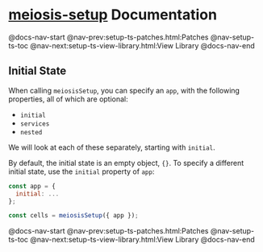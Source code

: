 # [meiosis-setup](https://meiosis.js.org/setup) Documentation

@docs-nav-start
@nav-prev:setup-ts-patches.html:Patches
@nav-setup-ts-toc
@nav-next:setup-ts-view-library.html:View Library
@docs-nav-end

## Initial State

When calling `meiosisSetup`, you can specify an `app`, with the following properties, all of which
are optional:

- `initial`
- `services`
- `nested`

We will look at each of these separately, starting with `initial`.

By default, the initial state is an empty object, `{}`. To specify a different initial state, use
the `initial` property of `app`:

```js
const app = {
  initial: ...
};

const cells = meiosisSetup({ app });
```

@docs-nav-start
@nav-prev:setup-ts-patches.html:Patches
@nav-setup-ts-toc
@nav-next:setup-ts-view-library.html:View Library
@docs-nav-end
